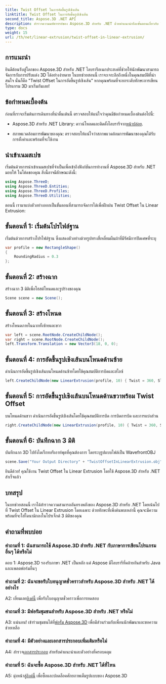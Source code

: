 ```yaml
---
title: Twist Offset ในการอัดขึ้นรูปเชิงเส้น
linktitle: Twist Offset ในการอัดขึ้นรูปเชิงเส้น
second_title: Aspose.3D .NET API
description: สำรวจความมหัศจรรย์ของ Aspose.3D สำหรับ .NET ด้วยคำแนะนำทีละขั้นตอนเกี่ยวกับ Twist Offset ใน Linear Extrusion ยกระดับโครงการ 3D ของคุณได้อย่างง่ายดาย
type: docs
weight: 15
url: /th/net/linear-extrusion/twist-offset-in-linear-extrusion/
---
```

## การแนะนำ

ยินดีต้อนรับสู่โลกของ Aspose.3D สำหรับ .NET ไลบรารีอเนกประสงค์ที่ช่วยให้นักพัฒนาสามารถจัดการกับการปรับแต่ง 3D ได้อย่างง่ายดาย ในบทช่วยสอนนี้ เราจะเจาะลึกถึงหนึ่งในคุณสมบัติที่น่าสนใจ นั่นก็คือ "Twist Offset ในการอัดขึ้นรูปเชิงเส้น" หากคุณพร้อมที่จะยกระดับทักษะการเขียนโปรแกรม 3D มาเริ่มกันเลย!

## ข้อกำหนดเบื้องต้น

ก่อนที่เราจะเริ่มต้นการเดินทางที่น่าตื่นเต้นนี้ ตรวจสอบให้แน่ใจว่าคุณมีข้อกำหนดเบื้องต้นต่อไปนี้:

-  Aspose.3D สำหรับ .NET Library: ดาวน์โหลดและติดตั้งไลบรารีจาก[หน้าปล่อย](https://releases.aspose.com/3d/net/).

- สภาพแวดล้อมการพัฒนาของคุณ: ตรวจสอบให้แน่ใจว่าสภาพแวดล้อมการพัฒนาของคุณได้รับการตั้งค่าและพร้อมที่จะใช้งาน

## นำเข้าเนมสเปซ

เริ่มต้นด้วยการนำเข้าเนมสเปซที่จำเป็นเพื่อเข้าถึงฟังก์ชันการทำงานที่ Aspose.3D สำหรับ .NET มอบให้ ในโค้ดของคุณ สิ่งนี้อาจมีลักษณะดังนี้:

```csharp
using Aspose.ThreeD;
using Aspose.ThreeD.Entities;
using Aspose.ThreeD.Profiles;
using Aspose.ThreeD.Utilities;
```

ตอนนี้ เรามาแบ่งตัวอย่างออกเป็นขั้นตอนที่สามารถจัดการได้เพื่อฝึกฝน Twist Offset ใน Linear Extrusion:

## ขั้นตอนที่ 1: เริ่มต้นโปรไฟล์ฐาน

เริ่มต้นด้วยการสร้างโปรไฟล์ฐาน ซึ่งแสดงตัวอย่างด้วยรูปทรงสี่เหลี่ยมผืนผ้าที่มีรัศมีการปัดเศษที่ระบุ

```csharp
var profile = new RectangleShape()
{
    RoundingRadius = 0.3
};
```

## ขั้นตอนที่ 2: สร้างฉาก

สร้างฉาก 3 มิติเพื่อโฮสต์โหนดและรูปร่างของคุณ

```csharp
Scene scene = new Scene();
```

## ขั้นตอนที่ 3: สร้างโหนด

สร้างโหนดภายในฉากทั้งซ้ายและขวา

```csharp
var left = scene.RootNode.CreateChildNode();
var right = scene.RootNode.CreateChildNode();
left.Transform.Translation = new Vector3(18, 0, 0);
```

## ขั้นตอนที่ 4: การอัดขึ้นรูปเชิงเส้นบนโหนดด้านซ้าย

ดำเนินการอัดขึ้นรูปเชิงเส้นบนโหนดด้านซ้ายโดยใช้คุณสมบัติการบิดและสไลซ์

```csharp
left.CreateChildNode(new LinearExtrusion(profile, 10) { Twist = 360, Slices = 100 });
```

## ขั้นตอนที่ 5: การอัดขึ้นรูปเชิงเส้นบนโหนดด้านขวาพร้อม Twist Offset

บนโหนดด้านขวา ดำเนินการอัดขึ้นรูปเชิงเส้นโดยใช้คุณสมบัติการบิด การบิดการบิด และการแบ่งส่วน

```csharp
right.CreateChildNode(new LinearExtrusion(profile, 10) { Twist = 360, Slices = 100, TwistOffset = new Vector3(3, 0, 0) });
```

## ขั้นตอนที่ 6: บันทึกฉาก 3 มิติ

บันทึกฉาก 3D ไปยังไดเร็กทอรีเอาท์พุตที่คุณต้องการ โดยระบุรูปแบบไฟล์เป็น WavefrontOBJ

```csharp
scene.Save("Your Output Directory" + "TwistOffsetInLinearExtrusion.obj", FileFormat.WavefrontOBJ);
```

ยินดีด้วย! คุณใช้งาน Twist Offset ใน Linear Extrusion โดยใช้ Aspose.3D สำหรับ .NET สำเร็จแล้ว

## บทสรุป

ในบทช่วยสอนนี้ เราได้สำรวจความสามารถอันทรงพลังของ Aspose.3D สำหรับ .NET โดยเน้นไปที่ Twist Offset ใน Linear Extrusion โดยเฉพาะ ด้วยทักษะที่เพิ่งค้นพบเหล่านี้ คุณจะมีความพร้อมที่จะใส่ไดนามิกลงในโปรเจ็กต์ 3 มิติของคุณ

## คำถามที่พบบ่อย

### คำถามที่ 1: ฉันสามารถใช้ Aspose.3D สำหรับ .NET กับภาษาการเขียนโปรแกรมอื่นๆ ได้หรือไม่

ตอบ 1: Aspose.3D รองรับภาษา .NET เป็นหลัก แต่ Aspose มีไลบรารีที่คล้ายกันสำหรับ Java และแพลตฟอร์มอื่นๆ

### คำถามที่ 2: ฉันจะขอรับใบอนุญาตชั่วคราวสำหรับ Aspose.3D สำหรับ .NET ได้อย่างไร

 A2: เยี่ยมเลย[ลิงค์นี้](https://purchase.aspose.com/temporary-license/) เพื่อรับใบอนุญาตชั่วคราวเพื่อการทดสอบ

### คำถามที่ 3: มีฟอรัมชุมชนสำหรับ Aspose.3D สำหรับ .NET หรือไม่

A3: แน่นอน! เข้าร่วมชุมชนได้ที่[ฟอรั่ม Aspose.3D](https://forum.aspose.com/c/3d/18) เพื่อมีส่วนร่วมกับเพื่อนนักพัฒนาและขอความช่วยเหลือ

### คำถามที่ 4: มีตัวอย่างและเอกสารประกอบเพิ่มเติมหรือไม่

 A4: สำรวจ[เอกสารประกอบ](https://reference.aspose.com/3d/net/) สำหรับคำแนะนำและตัวอย่างที่ครอบคลุม

### คำถามที่ 5: ฉันจะซื้อ Aspose.3D สำหรับ .NET ได้ที่ไหน

 A5: มุ่งหน้าสู่[ลิงค์นี้](https://purchase.aspose.com/buy) เพื่อซื้อและปลดล็อคศักยภาพเต็มรูปแบบของ Aspose.3D